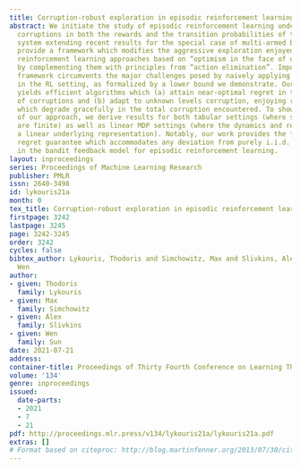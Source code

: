 ```yaml
---
title: Corruption-robust exploration in episodic reinforcement learning
abstract: We initiate the study of episodic reinforcement learning under adversarial
  corruptions in both the rewards and the transition probabilities of the underlying
  system extending recent results for the special case of multi-armed bandits. We
  provide a framework which modifies the aggressive exploration enjoyed by existing
  reinforcement learning approaches based on “optimism in the face of uncertainty”,
  by complementing them with principles from “action elimination”. Importantly, our
  framework circumvents the major challenges posed by naively applying action elimination
  in the RL setting, as formalized by a lower bound we demonstrate. Our framework
  yields efficient algorithms which (a) attain near-optimal regret in the absence
  of corruptions and (b) adapt to unknown levels corruption, enjoying regret guarantees
  which degrade gracefully in the total corruption encountered. To showcase the generality
  of our approach, we derive results for both tabular settings (where states and actions
  are finite) as well as linear MDP settings (where the dynamics and rewards admit
  a linear underlying representation). Notably, our work provides the first sublinear
  regret guarantee which accommodates any deviation from purely i.i.d. transitions
  in the bandit feedback model for episodic reinforcement learning.
layout: inproceedings
series: Proceedings of Machine Learning Research
publisher: PMLR
issn: 2640-3498
id: lykouris21a
month: 0
tex_title: Corruption-robust exploration in episodic reinforcement learning
firstpage: 3242
lastpage: 3245
page: 3242-3245
order: 3242
cycles: false
bibtex_author: Lykouris, Thodoris and Simchowitz, Max and Slivkins, Alex and Sun,
  Wen
author:
- given: Thodoris
  family: Lykouris
- given: Max
  family: Simchowitz
- given: Alex
  family: Slivkins
- given: Wen
  family: Sun
date: 2021-07-21
address:
container-title: Proceedings of Thirty Fourth Conference on Learning Theory
volume: '134'
genre: inproceedings
issued:
  date-parts:
  - 2021
  - 7
  - 21
pdf: http://proceedings.mlr.press/v134/lykouris21a/lykouris21a.pdf
extras: []
# Format based on citeproc: http://blog.martinfenner.org/2013/07/30/citeproc-yaml-for-bibliographies/
---
```

